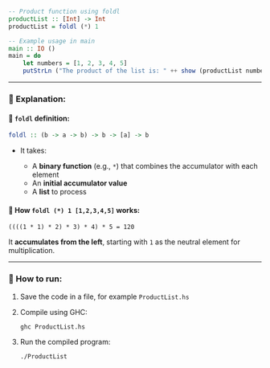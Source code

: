 ```haskell
-- Product function using foldl
productList :: [Int] -> Int
productList = foldl (*) 1

-- Example usage in main
main :: IO ()
main = do
    let numbers = [1, 2, 3, 4, 5]
    putStrLn ("The product of the list is: " ++ show (productList numbers))
```

---

### 📘 Explanation:

#### 🔧 `foldl` definition:

```haskell
foldl :: (b -> a -> b) -> b -> [a] -> b
```

* It takes:

  * A **binary function** (e.g., `*`) that combines the accumulator with each element
  * An **initial accumulator value**
  * A **list** to process

#### 🧠 How `foldl (*) 1 [1,2,3,4,5]` works:

```
((((1 * 1) * 2) * 3) * 4) * 5 = 120
```

It **accumulates from the left**, starting with `1` as the neutral element for multiplication.

---

### 🧪 How to run:

1. Save the code in a file, for example `ProductList.hs`
2. Compile using GHC:

   ```
   ghc ProductList.hs
   ```
3. Run the compiled program:

   ```
   ./ProductList

